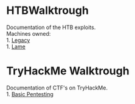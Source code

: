 # HTBWalktrough
Documentation of the HTB exploits. <br>
  Machines owned:<br>
    1. [Legacy](Legacy/Legacy.md) <br>
    1. [Lame](Lame/Lame.md) <br>
   

# TryHackMe Walktrough
Documentation of CTF's on TryHackMe.<br>
    1. [Basic Pentesting](Basic%20Pentesting/BasicPentesting.md)<br>